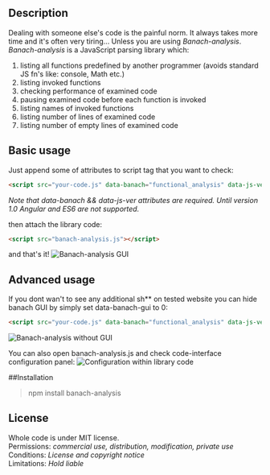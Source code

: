## Description
Dealing with someone else's code is the painful norm. It always takes more time and it's often very tiring...
Unless you are using *Banach-analysis*.
*Banach-analysis* is a JavaScript parsing library which:

1. listing all functions predefined by another programmer (avoids standard JS fn's like: console, Math etc.)
2. listing invoked functions
3. checking performance of examined code
4. pausing examined code before each function is invoked
5. listing names of invoked functions
6. listing number of lines of examined code
7. listing number of empty lines of examined code

## Basic usage
Just append some of attributes to script tag that you want to check:
```html
<script src="your-code.js" data-banach="functional_analysis" data-js-ver="es5" data-banach-angular="0" data-banach-gui="1">*
```
*Note that data-banach && data-js-ver attributes are required. Until version 1.0 Angular and ES6 are not supported.*

then attach the library code:
```html
<script src="banach-analysis.js"></script>
```
and that's it!
<img src="https://www.cubbyusercontent.com/pl/GUI%20alert.png/_4ad93362bf184711b80e9cd671d4dbb4" alt="Banach-analysis GUI"/>
## Advanced usage
If you dont wan't to see any additional sh** on tested website you can hide banach GUI by simply set data-banach-gui to 0:
```html
<script src="your-code.js" data-banach="functional_analysis" data-js-ver="es5" data-banach-angular="0" data-banach-gui="0">
````
<img src="https://www.cubbyusercontent.com/pl/console.png/_b4210dfda4d649369fe776e98c802594" alt="Banach-analysis without GUI"/>

You can also open banach-analysis.js and check code-interface configuration panel:
<img src="https://www.cubbyusercontent.com/pl/configurationCode.png/_8b5971ff3a8a4ffd9ac5f706ee2f5e36" alt="Configuration within library code"/>

##Installation
> npm install banach-analysis

## License
Whole code is under MIT license. </br>
Permissions: *commercial use, distribution, modification, private use* </br>
Conditions: *License and copyright notice* </br>
Limitations: *Hold liable* </br>
